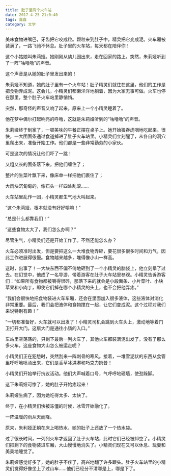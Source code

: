 ```yaml
---
title: 肚子里有个火车站
date: 2017-4-25 21:0:40
tags: 鑫鑫
category: 文学
---
```

美味食物进嘴巴，牙齿把它咬成粒。颗粒来到肚子中，精灵把它变成泥。火车厢被装满了，一路飞驰不休息。肚子里的火车站，每天都在陪伴你！

这个小姑娘叫朱莉娅。她刚刚从幼儿园出来，走在回家的路上。突然，朱莉娅听到了一阵“咕噜噜”的声音。

这个声音是从她的肚子里发出来的！

朱莉娅不知道，她的肚子里有一个火车站！肚子精灵们就住在这里，他们的工作是把食物弄成泥。这会儿，小精灵们都懒洋洋地躺着，因为大家无事可做。火车也停在那里，整个肚子火车站里静悄悄。

突然，那奇怪的声音又响了起来。原来上一个小精灵睡着了。

他在梦中偶尔打起响亮的呼噜，这就是朱莉娅听到的“咕噜噜”的声音。

朱莉娅终于到家了，一顿美味的午餐正摆在桌子上。她开始狼吞虎咽地吃起来。很快，一大团面条通过食道掉进了肚子火车站里。小精灵们立刻醒了，从各自的洞穴里爬出来，准备开始工作。他们都是一些非常勤劳的小家伙。

可是这次的情况让他们吓了一跳！

又粗又长的面条落下来，把他们缠住了；

整片的生菜叶飘下来，像床单一样把他们裹住了；

大肉块沉甸甸的，像石头一样四处乱滚……

火车站里乱作一团，小精灵都生气地大叫起来。

“这个朱莉娅，根本就没有好好嚼嘛！”

“总是什么都靠我们！”

“这些食物太大了，我们怎么办啊？”

尽管生气，小精灵们还是开始工作了。不然还能怎么办？

火车必须准时出发，但是要把这么一大堆食物弄碎，要花很多很多时间和力气，因此工作进展得很慢。食物越来越多，堆得像小山一样高。

这时，出事了！一大块东西不偏不倚地砸到了一个小精灵的脑袋上，他立刻晕了过去。在幻觉中，他成了一名导游，带着游客在肚子火车站里参观。小精灵告诉游客们：“如果所有食物都被嚼得很碎，那落下来的就会是小段面条、小片菜叶、小块苹果和小肉丁，即使它们掉在哪个小精灵的头上，也不会把他弄疼。”

“我们会很快地把食物装进火车车厢，还会在里面加入很多液体，这些液体对消化非常重要。最后，我们会把液体和食物搅在一起，让它们变成泥。这个过程对我们来说特别有趣！”

“一切都准备好，火车就可以出发了！小精灵司机会跳到火车头上，激动地等着门卫打开大门。这扇大门是通往小肠的入口。”

车站里空荡荡的，只剩下最后一列火车了，其他火车都装满泥出发了。没有了那么多火车，这座食物大山怎么被运走呢？

小精灵们正在犯愁时，突然刮来一阵刺骨的寒风。接着，一堆雪泥状的东西从食管里呼呼地喷涌出来，它们是香草冰淇淋和巧克力奶昔！

小精灵们开始举行抗议活动。他们大声喊着口号，气呼呼地砸墙，使劲跺脚。

这下朱莉娅可惨了，她的肚子开始疼起来！

朱莉娅生病了，因为她吃得太多、太快了。

终于，在小精灵们快被冻僵的时候，冰雪开始融化了。

一阵温暖的雨从天而降。

原来，朱利娅正躺在床上喝热水，她的肚子上还放了一个热水袋。

过了很长时间，一列列火车才返回了肚子火车站，此时它们已经被卸空了。小精灵们把剩下的食物装进车厢，大山慢慢地消失了。小精灵们现在又可以休息、玩耍和美美地睡觉了。

朱莉娅感觉好多了，她的肚子不疼了，高兴地翻了许多跟头。肚子火车站里的小精灵们觉得好像坐上了过山车……他们已经分不清哪是上，哪是下了。